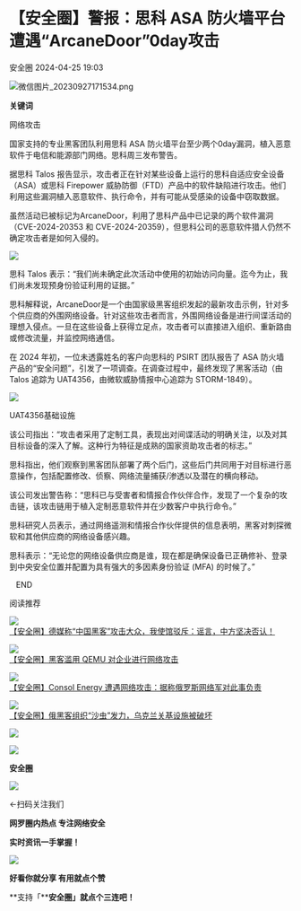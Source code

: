 #  【安全圈】警报：思科 ASA 防火墙平台遭遇“ArcaneDoor”0day攻击   
 安全圈   2024-04-25 19:03  
  
![](https://mmbiz.qpic.cn/sz_mmbiz_png/aBHpjnrGylgOvEXHviaXu1fO2nLov9bZ055v7s8F6w1DD1I0bx2h3zaOx0Mibd5CngBwwj2nTeEbupw7xpBsx27Q/640?wx_fmt=png&from=appmsg "微信图片_20230927171534.png")  
  
  
**关键词**  
  
  
  
网络攻击  
  
  
国家支持的专业黑客团队利用思科 ASA 防火墙平台至少两个0day漏洞，植入恶意软件于电信和能源部门网络。思科周三发布警告。  
  
据思科 Talos 报告显示，攻击者正在针对某些设备上运行的思科自适应安全设备（ASA）或思科 Firepower 威胁防御（FTD）产品中的软件缺陷进行攻击。他们利用这些漏洞植入恶意软件、执行命令，并有可能从受感染的设备中窃取数据。  
  
虽然活动已被标记为ArcaneDoor，利用了思科产品中已记录的两个软件漏洞（CVE-2024-20353 和 CVE-2024-20359），但思科公司的恶意软件猎人仍然不确定攻击者是如何入侵的。  
  
![](https://mmbiz.qpic.cn/sz_mmbiz_jpg/aBHpjnrGylh3EAoC2SJvl7BFgzkyxWUMtkxIiatS3mCVTIuc7MyvrLsYXv4mSZp3eFpSfMLN46pLv7sCWcVYxgw/640?wx_fmt=webp&from=appmsg "")  
  
思科 Talos 表示：“我们尚未确定此次活动中使用的初始访问向量。迄今为止，我们尚未发现预身份验证利用的证据。”  
  
思科解释说，ArcaneDoor是一个由国家级黑客组织发起的最新攻击示例，针对多个供应商的外围网络设备。针对这些攻击者而言，外围网络设备是进行间谍活动的理想入侵点。一旦在这些设备上获得立足点，攻击者可以直接进入组织、重新路由或修改流量，并监控网络通信。  
  
在 2024 年初，一位未透露姓名的客户向思科的 PSIRT 团队报告了 ASA 防火墙产品的“安全问题”，引发了一项调查。在调查过程中，最终发现了黑客活动（由 Talos 追踪为 UAT4356，由微软威胁情报中心追踪为 STORM-1849）。  
  
![](https://mmbiz.qpic.cn/sz_mmbiz_jpg/aBHpjnrGylh3EAoC2SJvl7BFgzkyxWUM3tuVZXEJ7FRUBUYw6sqyEgtvXmCNLFQT8mtnUctrvJTsJX3uwN0ZlQ/640?wx_fmt=webp&from=appmsg "")  
  
  
UAT4356基础设施  
  
该公司指出：“攻击者采用了定制工具，表现出对间谍活动的明确关注，以及对其目标设备的深入了解。这种行为特征是成熟的国家资助攻击者的标志。”  
  
思科指出，他们观察到黑客团队部署了两个后门，这些后门共同用于对目标进行恶意操作，包括配置修改、侦察、网络流量捕获/渗透以及潜在的横向移动。  
  
该公司发出警告称：“思科已与受害者和情报合作伙伴合作，发现了一个复杂的攻击链，该攻击链用于植入定制恶意软件并在少数客户中执行命令。”  
  
思科研究人员表示，通过网络遥测和情报合作伙伴提供的信息表明，黑客对刺探微软和其他供应商的网络设备感兴趣。  
  
思科表示：“无论您的网络设备供应商是谁，现在都是确保设备已正确修补、登录到中央安全位置并配置为具有强大的多因素身份验证 (MFA) 的时候了。”  
  
   END    
  
  
阅读推荐  
  
  
![](https://mmbiz.qpic.cn/sz_mmbiz_jpg/aBHpjnrGyliaXEzReHnUhzRpnvDWq1WITD63F9WfwtYa286WHygIxFYcmV0uRoVODV8YP4lkrGSNnMsmibQmOUWg/640?wx_fmt=jpeg "")  
[【安全圈】德媒称“中国黑客”攻击大众，我使馆驳斥：谣言，中方坚决否认！](http://mp.weixin.qq.com/s?__biz=MzIzMzE4NDU1OQ==&mid=2652058779&idx=1&sn=6e71c2ba4cae98656d0afe722a749172&chksm=f36e18dbc41991cd92e68109ce93fc4a5dc5d72ae471e6444abe10765a7c8ff3f31615ea2387&scene=21#wechat_redirect)  
  
  
  
![](https://mmbiz.qpic.cn/sz_mmbiz_jpg/aBHpjnrGylh3EAoC2SJvl7BFgzkyxWUMPgwiaOEibprrrdHJvqtbBmia0kO6857iblQR5ibbl2JhbKhblA4Vep9FpKQ/640?wx_fmt=jpeg "")  
[【安全圈】黑客滥用 QEMU 对企业进行网络攻击](http://mp.weixin.qq.com/s?__biz=MzIzMzE4NDU1OQ==&mid=2652058779&idx=2&sn=a67bfd4635d413b0b82d6a3b01a2587d&chksm=f36e18dbc41991cd2e5d6da761740eaa2bbbd5097c36011cb632f8156f43f450051a89738046&scene=21#wechat_redirect)  
  
  
  
![](https://mmbiz.qpic.cn/sz_mmbiz_jpg/aBHpjnrGylh3EAoC2SJvl7BFgzkyxWUMGtLh1RmQGS2Q7n90icUpemnUPmqHibN8LkCFaibE0nNTJmStQRnOibVHLQ/640?wx_fmt=jpeg "")  
[【安全圈】Consol Energy 遭遇网络攻击：据称俄罗斯网络军对此事负责](http://mp.weixin.qq.com/s?__biz=MzIzMzE4NDU1OQ==&mid=2652058779&idx=3&sn=571800b18ba45cc4e1e75cb224cebc1c&chksm=f36e18dbc41991cd574ca18cfb00db43a6c06c8a5a8f5323705d6a12e08e360971c924417a82&scene=21#wechat_redirect)  
  
  
  
![](https://mmbiz.qpic.cn/sz_mmbiz_jpg/aBHpjnrGyliaXEzReHnUhzRpnvDWq1WITZ05dRaMkrtiaJcRbntr5pGZLicF037RmdAkb3JMmLWZFlUOJeqMgSkWg/640?wx_fmt=jpeg&from=appmsg "")  
[【安全圈】俄黑客组织“沙虫”发力，乌克兰关基设施被破坏](http://mp.weixin.qq.com/s?__biz=MzIzMzE4NDU1OQ==&mid=2652058779&idx=4&sn=a148c846379a48730f3ffbf6e7f71590&chksm=f36e18dbc41991cd1604e7f3c68dfcbaa97e4488a92f74d700f1e197444407c35ad388d1bd62&scene=21#wechat_redirect)  
  
  
  
  
  
  
![](https://mmbiz.qpic.cn/mmbiz_gif/aBHpjnrGylgeVsVlL5y1RPJfUdozNyCEft6M27yliapIdNjlcdMaZ4UR4XxnQprGlCg8NH2Hz5Oib5aPIOiaqUicDQ/640?wx_fmt=gif "")  
  
  
  
![](https://mmbiz.qpic.cn/mmbiz_png/aBHpjnrGylgeVsVlL5y1RPJfUdozNyCEDQIyPYpjfp0XDaaKjeaU6YdFae1iagIvFmFb4djeiahnUy2jBnxkMbaw/640?wx_fmt=png "")  
  
**安全圈**  
  
![](https://mmbiz.qpic.cn/mmbiz_gif/aBHpjnrGylgeVsVlL5y1RPJfUdozNyCEft6M27yliapIdNjlcdMaZ4UR4XxnQprGlCg8NH2Hz5Oib5aPIOiaqUicDQ/640?wx_fmt=gif "")  
  
  
←扫码关注我们  
  
**网罗圈内热点 专注网络安全**  
  
**实时资讯一手掌握！**  
  
  
![](https://mmbiz.qpic.cn/mmbiz_gif/aBHpjnrGylgeVsVlL5y1RPJfUdozNyCE3vpzhuku5s1qibibQjHnY68iciaIGB4zYw1Zbl05GQ3H4hadeLdBpQ9wEA/640?wx_fmt=gif "")  
  
**好看你就分享 有用就点个赞**  
  
**支持「****安全圈」就点个三连吧！**  
  
